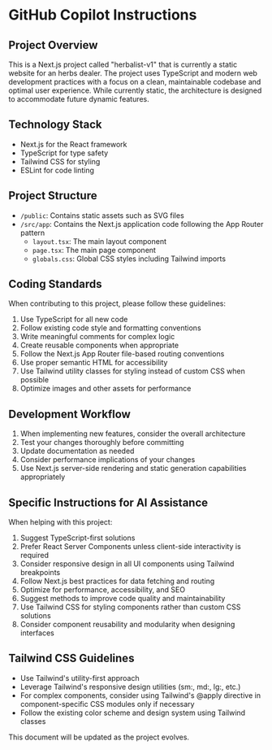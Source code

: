 # GitHub Copilot Instructions

## Project Overview

This is a Next.js project called "herbalist-v1" that is currently a static website for an herbs dealer. The project uses TypeScript and modern web development practices with a focus on a clean, maintainable codebase and optimal user experience. While currently static, the architecture is designed to accommodate future dynamic features.

## Technology Stack

- Next.js for the React framework
- TypeScript for type safety
- Tailwind CSS for styling
- ESLint for code linting

## Project Structure

- `/public`: Contains static assets such as SVG files
- `/src/app`: Contains the Next.js application code following the App Router pattern
  - `layout.tsx`: The main layout component
  - `page.tsx`: The main page component
  - `globals.css`: Global CSS styles including Tailwind imports

## Coding Standards

When contributing to this project, please follow these guidelines:

1. Use TypeScript for all new code
2. Follow existing code style and formatting conventions
3. Write meaningful comments for complex logic
4. Create reusable components when appropriate
5. Follow the Next.js App Router file-based routing conventions
6. Use proper semantic HTML for accessibility
7. Use Tailwind utility classes for styling instead of custom CSS when possible
8. Optimize images and other assets for performance

## Development Workflow

1. When implementing new features, consider the overall architecture
2. Test your changes thoroughly before committing
3. Update documentation as needed
4. Consider performance implications of your changes
5. Use Next.js server-side rendering and static generation capabilities appropriately

## Specific Instructions for AI Assistance

When helping with this project:

1. Suggest TypeScript-first solutions
2. Prefer React Server Components unless client-side interactivity is required
3. Consider responsive design in all UI components using Tailwind breakpoints
4. Follow Next.js best practices for data fetching and routing
5. Optimize for performance, accessibility, and SEO
6. Suggest methods to improve code quality and maintainability
7. Use Tailwind CSS for styling components rather than custom CSS solutions
8. Consider component reusability and modularity when designing interfaces

## Tailwind CSS Guidelines

- Use Tailwind's utility-first approach
- Leverage Tailwind's responsive design utilities (sm:, md:, lg:, etc.)
- For complex components, consider using Tailwind's @apply directive in component-specific CSS modules only if necessary
- Follow the existing color scheme and design system using Tailwind classes

This document will be updated as the project evolves.
